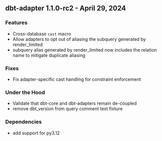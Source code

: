 ## dbt-adapter 1.1.0-rc2 - April 29, 2024

### Features

* Cross-database `cast` macro
* Allow adapters to opt out of aliasing the subquery generated by render_limited
* subquery alias generated by render_limited now includes the relation name to mitigate duplicate aliasing

### Fixes

* Fix adapter-specific cast handling for constraint enforcement

### Under the Hood

* Validate that dbt-core and dbt-adapters remain de-coupled
* remove dbt_version from query comment test fixture

### Dependencies

* add support for py3.12
